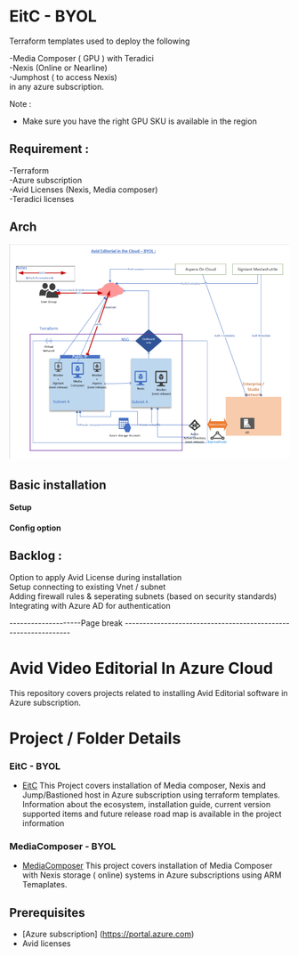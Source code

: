 
# EitC - BYOL 

Terraform templates used to deploy the following 

-Media Composer ( GPU ) with Teradici  
-Nexis (Online or Nearline)  
-Jumphost ( to access Nexis)  
in any azure subscription.  

Note : 
* Make sure you have the right GPU SKU is available in the region  

## Requirement : 

-Terraform  
-Azure subscription   
-Avid Licenses (Nexis, Media composer)  
-Teradici licenses   

## Arch
![current + Next Version](./Arch.png)



## Basic installation 

#### Setup 

#### Config option

## Backlog : 
Option to apply Avid License during installation   
Setup connecting to existing Vnet / subnet  
Adding firewall rules & seperating subnets (based on security standards)  
Integrating with Azure AD for authentication  







--------------------Page break ---------------------------------------------------------------

# Avid Video Editorial In Azure Cloud

This repository covers projects related to installing Avid Editorial software in Azure subscription. 

# Project  / Folder Details 

### EitC - BYOL 
- [EitC](https://github.com/Azure/VideoEditorialInTheCloud/tree/master/EITC-BYOL) 
This Project covers installation of Media composer, Nexis and  Jump/Bastioned host in Azure subscription using terraform templates. 
Information about the ecosystem, installation guide, current version supported items and future release road map is available in the project information


### MediaComposer - BYOL 
- [MediaComposer](https://github.com/Azure/VideoEditorialInTheCloud/tree/master/EITC-BYOL) 
This project covers installation of Media Composer with Nexis storage ( online) systems in Azure subscriptions using ARM Temaplates. 
 

## Prerequisites  
- [Azure subscription] (https://portal.azure.com)
-   Avid licenses  

